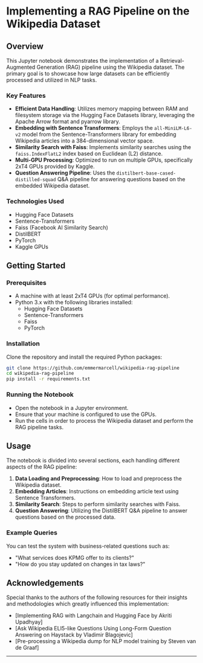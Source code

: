 
# Implementing a RAG Pipeline on the Wikipedia Dataset

## Overview
This Jupyter notebook demonstrates the implementation of a Retrieval-Augmented Generation (RAG) pipeline using the Wikipedia dataset. The primary goal is to showcase how large datasets can be efficiently processed and utilized in NLP tasks.

### Key Features
- **Efficient Data Handling**: Utilizes memory mapping between RAM and filesystem storage via the Hugging Face Datasets library, leveraging the Apache Arrow format and pyarrow library.
- **Embedding with Sentence Transformers**: Employs the `all-MiniLM-L6-v2` model from the Sentence-Transformers library for embedding Wikipedia articles into a 384-dimensional vector space.
- **Similarity Search with Faiss**: Implements similarity searches using the `faiss.IndexFlatL2` index based on Euclidean (L2) distance.
- **Multi-GPU Processing**: Optimized to run on multiple GPUs, specifically 2xT4 GPUs provided by Kaggle.
- **Question Answering Pipeline**: Uses the `distilbert-base-cased-distilled-squad` Q&A pipeline for answering questions based on the embedded Wikipedia dataset.

### Technologies Used
- Hugging Face Datasets
- Sentence-Transformers
- Faiss (Facebook AI Similarity Search)
- DistilBERT
- PyTorch
- Kaggle GPUs

## Getting Started

### Prerequisites
- A machine with at least 2xT4 GPUs (for optimal performance).
- Python 3.x with the following libraries installed:
  - Hugging Face Datasets
  - Sentence-Transformers
  - Faiss
  - PyTorch

### Installation
Clone the repository and install the required Python packages:
```bash
git clone https://github.com/emmermarcell/wikipedia-rag-pipeline
cd wikipedia-rag-pipeline
pip install -r requirements.txt
```

### Running the Notebook
- Open the notebook in a Jupyter environment.
- Ensure that your machine is configured to use the GPUs.
- Run the cells in order to process the Wikipedia dataset and perform the RAG pipeline tasks.

## Usage
The notebook is divided into several sections, each handling different aspects of the RAG pipeline:
1. **Data Loading and Preprocessing**: How to load and preprocess the Wikipedia dataset.
2. **Embedding Articles**: Instructions on embedding article text using Sentence Transformers.
3. **Similarity Search**: Steps to perform similarity searches with Faiss.
4. **Question Answering**: Utilizing the DistilBERT Q&A pipeline to answer questions based on the processed data.

### Example Queries
You can test the system with business-related questions such as:
- "What services does KPMG offer to its clients?"
- "How do you stay updated on changes in tax laws?"

## Acknowledgements
Special thanks to the authors of the following resources for their insights and methodologies which greatly influenced this implementation:
- [Implementing RAG with Langchain and Hugging Face by Akriti Upadhyay]
- [Ask Wikipedia ELI5-like Questions Using Long-Form Question Answering on Haystack by Vladimir Blagojevic]
- [Pre-processing a Wikipedia dump for NLP model training by Steven van de Graaf]

---

